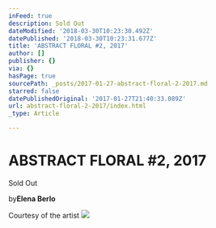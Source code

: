 ```yaml
---
inFeed: true
description: Sold Out
dateModified: '2018-03-30T10:23:30.492Z'
datePublished: '2018-03-30T10:23:31.677Z'
title: 'ABSTRACT FLORAL #2, 2017'
author: []
publisher: {}
via: {}
hasPage: true
sourcePath: _posts/2017-01-27-abstract-floral-2-2017.md
starred: false
datePublishedOriginal: '2017-01-27T21:40:33.089Z'
url: abstract-floral-2-2017/index.html
_type: Article

---
```

# ABSTRACT FLORAL \#2, 2017

Sold Out

by**Elena Berlo**

Courtesy of the artist
![](https://the-grid-user-content.s3-us-west-2.amazonaws.com/13f19836-875e-48aa-a54f-04984db2271d.jpg)